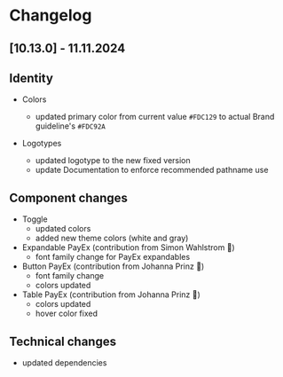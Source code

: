 # Changelog

## \[10.13.0\] - 11.11.2024

## Identity

- Colors

  - updated primary color from current value `#FDC129` to actual Brand guideline's `#FDC92A`

- Logotypes
  - updated logotype to the new fixed version
  - update Documentation to enforce recommended pathname use

## Component changes

- Toggle
  - updated colors
  - added new theme colors (white and gray)
- Expandable PayEx (contribution from Simon Wahlstrom 💫)
  - font family change for PayEx expandables
- Button PayEx (contribution from Johanna Prinz 💫)
  - font family change
  - colors updated
- Table PayEx (contribution from Johanna Prinz 💫)
  - colors updated
  - hover color fixed

## Technical changes

- updated dependencies
